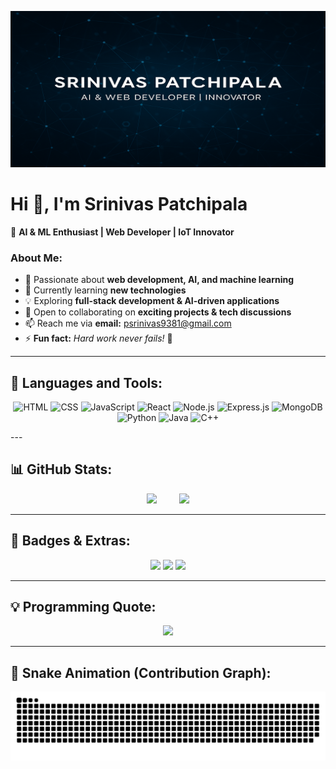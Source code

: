<p align="center">
<img src="https://github.com/srinivasaiml/srinivasaiml/blob/main/Banner.png" alt="Design & Code Banner" width="100%" height="250"/>
</p>

# Hi 👋, I'm Srinivas Patchipala
🚀 **AI & ML Enthusiast | Web Developer | IoT Innovator**

### **About Me:**
- 👀 Passionate about **web development, AI, and machine learning**
- 🌱 Currently learning **new technologies**
- 💡 Exploring **full-stack development & AI-driven applications**
- 💞 Open to collaborating on **exciting projects & tech discussions**
- 📫 Reach me via **email:** psrinivas9381@gmail.com
- ⚡ **Fun fact:** _Hard work never fails!_ 💪

---

## 🚀 **Languages and Tools:**
<p align="center">
<img alt="HTML" width="40px" src="https://cdn.jsdelivr.net/gh/devicons/devicon/icons/html5/html5-original.svg" />
<img alt="CSS" width="40px" src="https://cdn.jsdelivr.net/gh/devicons/devicon/icons/css3/css3-original.svg" />
<img alt="JavaScript" width="40px" src="https://cdn.jsdelivr.net/gh/devicons/devicon/icons/javascript/javascript-original.svg" />
<img alt="React" width="40px" src="https://cdn.jsdelivr.net/gh/devicons/devicon/icons/react/react-original.svg" />
<img alt="Node.js" width="40px" src="https://cdn.jsdelivr.net/gh/devicons/devicon/icons/nodejs/nodejs-original.svg" />
<img alt="Express.js" width="40px" src="https://cdn.jsdelivr.net/gh/devicons/devicon/icons/express/express-original.svg" />
<img alt="MongoDB" width="40px" src="https://cdn.jsdelivr.net/gh/devicons/devicon/icons/mongodb/mongodb-original.svg" />
<img alt="Python" width="40px" src="https://cdn.jsdelivr.net/gh/devicons/devicon/icons/python/python-original.svg" />
<img alt="Java" width="40px" src="https://cdn.jsdelivr.net/gh/devicons/devicon/icons/java/java-original.svg" />
<img alt="C++" width="40px" src="https://cdn.jsdelivr.net/gh/devicons/devicon/icons/cplusplus/cplusplus-original.svg" />
</p>
---

## 📊 **GitHub Stats:**
<p align="center">
<img src="https://streak-stats.demolab.com/?user=srinivasaiml&theme=radical&hide_border=true"/>
&nbsp; &nbsp;
&nbsp; &nbsp;
<img src="https://github-readme-stats.vercel.app/api/top-langs/?username=srinivasaiml&layout=compact&langs_count=6&theme=dark"/>
</p>

---

## 🎯 **Badges & Extras:**
<p align="center">
<img src="https://img.shields.io/badge/Code-Python-blue?style=flat-square&logo=python"/>
<img src="https://img.shields.io/badge/Web-React-orange?style=flat-square&logo=react"/>
<img src="https://img.shields.io/badge/AI-DeepLearning-red?style=flat-square&logo=pytorch"/>
</p>

---

## 💡 **Programming Quote:**
<p align="center">
<img src="https://quotes-github-readme.vercel.app/api?type=horizontal&theme=dark"/>
</p>

---

## 🐍 **Snake Animation (Contribution Graph):**
<p align="center">
<img src="https://raw.githubusercontent.com/srinivasaiml/srinivasaiml/main/snake.svg"/>
</p>
